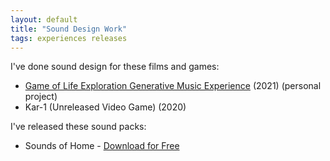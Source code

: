 ```yaml
---
layout: default
title: "Sound Design Work"
tags: experiences releases
---
```


I've done sound design for these films and games:
- [Game of Life Exploration Generative Music Experience](https://github.com/amuuu/game-of-life-generative-music) (2021) (personal project)
- Kar-1 (Unreleased Video Game) (2020)

I've released these sound packs:
- Sounds of Home - [Download for Free](https://amuuu.bandcamp.com/album/sounds-of-home-free-sound-pack)
